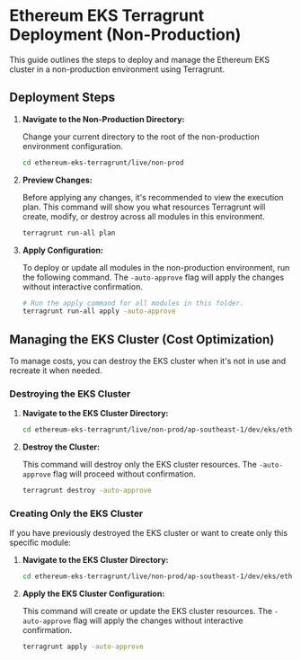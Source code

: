 # Ethereum EKS Terragrunt Deployment (Non-Production)

This guide outlines the steps to deploy and manage the Ethereum EKS cluster in a non-production environment using Terragrunt.

## Deployment Steps

1.  **Navigate to the Non-Production Directory:**

    Change your current directory to the root of the non-production environment configuration.
    ```bash
    cd ethereum-eks-terragrunt/live/non-prod
    ```

2.  **Preview Changes:**

    Before applying any changes, it's recommended to view the execution plan. This command will show you what resources Terragrunt will create, modify, or destroy across all modules in this environment.
    ```bash
    terragrunt run-all plan
    ```

3.  **Apply Configuration:**

    To deploy or update all modules in the non-production environment, run the following command. The `-auto-approve` flag will apply the changes without interactive confirmation.
    ```bash
    # Run the apply command for all modules in this folder.
    terragrunt run-all apply -auto-approve
    ```

## Managing the EKS Cluster (Cost Optimization)

To manage costs, you can destroy the EKS cluster when it's not in use and recreate it when needed.

### Destroying the EKS Cluster

1.  **Navigate to the EKS Cluster Directory:**

    ```bash
    cd ethereum-eks-terragrunt/live/non-prod/ap-southeast-1/dev/eks/ethereum/
    ```

2.  **Destroy the Cluster:**

    This command will destroy only the EKS cluster resources. The `-auto-approve` flag will proceed without confirmation.
    ```bash
    terragrunt destroy -auto-approve
    ```

### Creating Only the EKS Cluster

If you have previously destroyed the EKS cluster or want to create only this specific module:

1.  **Navigate to the EKS Cluster Directory:**

    ```bash
    cd ethereum-eks-terragrunt/live/non-prod/ap-southeast-1/dev/eks/ethereum/
    ```

2.  **Apply the EKS Cluster Configuration:**

    This command will create or update the EKS cluster resources. The `-auto-approve` flag will apply the changes without interactive confirmation.
    ```bash
    terragrunt apply -auto-approve
    ```